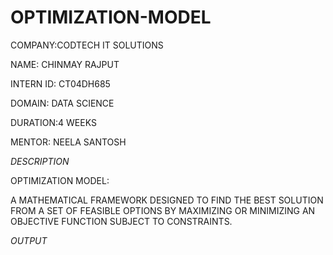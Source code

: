 # OPTIMIZATION-MODEL

COMPANY:CODTECH IT SOLUTIONS

NAME: CHINMAY RAJPUT

INTERN ID: CT04DH685

DOMAIN: DATA SCIENCE

DURATION:4 WEEKS

MENTOR: NEELA SANTOSH

*DESCRIPTION*

OPTIMIZATION MODEL:

A MATHEMATICAL FRAMEWORK DESIGNED TO FIND THE BEST SOLUTION FROM A SET OF FEASIBLE OPTIONS BY MAXIMIZING OR MINIMIZING AN OBJECTIVE FUNCTION SUBJECT TO CONSTRAINTS.

*OUTPUT*

